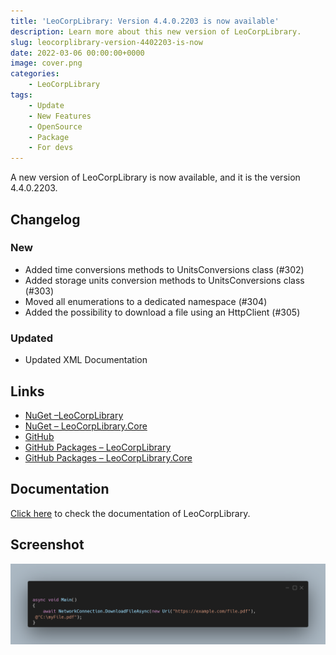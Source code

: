 ```yaml
---
title: 'LeoCorpLibrary: Version 4.4.0.2203 is now available'
description: Learn more about this new version of LeoCorpLibrary.
slug: leocorplibrary-version-4402203-is-now
date: 2022-03-06 00:00:00+0000
image: cover.png
categories:
    - LeoCorpLibrary
tags:
    - Update
    - New Features
    - OpenSource
    - Package
    - For devs
---
```

A new version of LeoCorpLibrary is now available, and it is the version 4.4.0.2203.

## Changelog
### New
- Added time conversions methods to UnitsConversions class (#302)
- Added storage units conversion methods to UnitsConversions class (#303)
- Moved all enumerations to a dedicated namespace (#304)
- Added the possibility to download a file using an HttpClient (#305)
### Updated
- Updated XML Documentation

## Links

- [NuGet –LeoCorpLibrary](https://www.nuget.org/packages/LeoCorpLibrary)
- [NuGet – LeoCorpLibrary.Core](https://www.nuget.org/packages/LeoCorpLibrary.Core)
- [GitHub](https://github.com/Leo-Corporation/LeoCorpLibrary)
- [GitHub Packages – LeoCorpLibrary](https://github.com/Leo-Corporation/LeoCorpLibrary/packages/345951?version=4.9.0.2208)
- [GitHub Packages – LeoCorpLibrary.Core](https://github.com/Leo-Corporation/LeoCorpLibrary/packages/530093?version=4.9.0.2208)

## Documentation

[Click here](https://leocorplibrary.leocorporation.dev/) to check the documentation of LeoCorpLibrary.

## Screenshot
![A C# code sample using LeoCorpLibrary. It downloads a file asynchronously using a method implemented in LeoCorpLibrary.](cover.png)